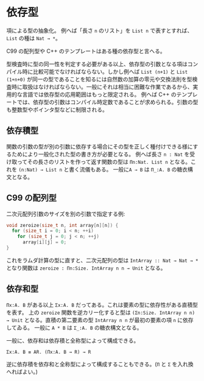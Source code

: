 # 依存型

項による型の抽象化。
例へば「長さ `n` のリスト」を `List n` で表すとすれば、`List` の種は `Nat → *`。

C99 の配列型や C++ のテンプレートはある種の依存型と言へる。

型検査時に型の同一性を判定する必要がある以上、依存型の引数となる項はコンパイル時に比較可能でなければならない。しかし例へば `List (n+1)` と `List (1+n+0)` が同一の型であることを知るには自然数の加算の零元や交換法則を型検査時に取扱はなければならない。一般にそれは相当に困難な作業であるから、実用的な言語では依存型の応用範囲はもっと限定される。
例へば C++ のテンプレートでは、依存型の引数はコンパイル時定数であることが求められる。引数の型も整数型やポインタ型などに制限される。

## 依存積型

関数の引数の型が別の引数に依存する場合にその型を正しく種付けできる様にするためにより一般化された型の書き方が必要となる。
例へば長さ `n : Nat` を受け取ってその長さのリストを作って返す関数の型は `Πn:Nat. List n` となる。これを `(n:Nat) → List n` と書く流儀もある。
一般に`A → B` は `Π_:A. B` の糖衣構文となる。

## C99 の配列型

二次元配列引数のサイズを別の引数で指定する例:

``` c
void zeroize(size_t n, int array[n][n]) {
  for (size_t i = 0; i < n; ++i)
    for (size_t j = 0; j < n; ++j)
      array[i][j] = 0;
}
```

これをラムダ計算の型に直すと、二次元配列の型は `IntArray :: Nat → Nat → *` となり関数は `zeroize : Πn:Size. IntArray n n → Unit` となる。

## 依存和型

`Πx:A. B` がある以上 `Σx:A. B` だってある。これは要素の型に依存性がある直積型を表す。
上の `zeroize` 関数を逆カリー化すると型は `(Σn:Size. IntArray n n) → Unit` となる。直積の第二要素の型 `IntArray n n` が最初の要素の項 `n` に依存してゐる。
一般に `A * B` は `Σ_:A. B` の糖衣構文となる。

一般に、依存和は依存積と全称型によって構成できる。

```
Σx:A. B ≡ AR. (Πx:A. B → R) → R
```

逆に依存積を依存和と全称型によって構成することもできる。(`Π` と `Σ` を入れ換へればよい。)

